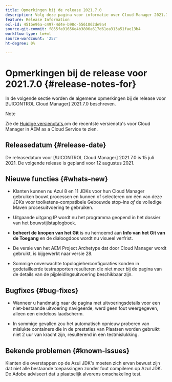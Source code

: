 ```yaml
---
title: Opmerkingen bij de release 2021.7.0
description: Volg deze pagina voor informatie over Cloud Manager 2021.7.0.
feature: Release Information
exl-id: 451be96a-c497-4d4e-b98c-5561062de9a4
source-git-commit: f855fa91656e4b3806a617d61ea313a51fae13b4
workflow-type: tm+mt
source-wordcount: '257'
ht-degree: 0%

---
```


# Opmerkingen bij de release voor 2021.7.0 {#release-notes-for}

In de volgende sectie worden de algemene opmerkingen bij de release voor [!UICONTROL Cloud Manager] 2021.7.0 beschreven.

>[!NOTE]
>Zie de [ Huidige versienota&#39;s ](https://experienceleague.adobe.com/docs/experience-manager-cloud-service/onboarding/getting-access/release-notes-cloud-manager/release-notes-cm-current.html?lang=en#getting-access) om de recentste versienota&#39;s voor Cloud Manager in AEM as a Cloud Service te zien.

## Releasedatum {#release-date}

De releasedatum voor [!UICONTROL Cloud Manager] 2021.7.0 is 15 juli 2021.
De volgende release is gepland voor 12 augustus 2021.

## Nieuwe functies {#whats-new}

* Klanten kunnen nu Azul 8 en 11 JDKs voor hun Cloud Manager gebruiken bouwt processen en kunnen of selecteren om één van deze JDKs voor toolketens-compatibele Gebouwde stop-ins *of* de volledige Maven procesuitvoering te gebruiken.

* Uitgaande uitgang IP wordt nu het programma geopend in het dossier van het bouwstijlstaplogboek.

* **beheert de knopen van het Git** is nu hernoemd aan **Info van het Git van de Toegang** en de dialoogdoos wordt nu visueel verfrist.

* De versie van het AEM Project Archetype dat door Cloud Manager wordt gebruikt, is bijgewerkt naar versie 28.

* Sommige onverwachte topologieherconfiguraties konden in gedetailleerde testrapporten resulteren die niet meer bij de pagina van de details van de pijpleidingsuitvoering beschikbaar zijn.

## Bugfixes {#bug-fixes}

* Wanneer u handmatig naar de pagina met uitvoeringsdetails voor een niet-bestaande uitvoering navigeerde, werd geen fout weergegeven, alleen een eindeloos laadscherm.

* In sommige gevallen zou het automatisch opnieuw proberen van mislukte containers die in de prestaties van Plaatsen worden gebruikt niet 2 uur van kracht zijn, resulterend in een testmislukking.

## Bekende problemen {#known-issues}

Klanten die overstappen op de Azul JDK&#39;s moeten zich ervan bewust zijn dat niet alle bestaande toepassingen zonder fout compileren op Azul JDK. De Adobe adviseert dat u plaatselijk alvorens omschakeling test.
